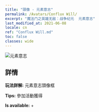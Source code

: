 ```yaml
---
title: "頭像 - 元素意志"
permalink: /Avatars/Conflux Will/
excerpt: "魔法门之英雄无敌：战争纪元  元素意志"
last_modified_at: 2021-06-08
locale: cn
ref: "Conflux Will.md"
toc: false
classes: wide
---
```

 ![元素意志](/images/a/avatarFrame_117.png)

## 詳情

 **玩法詳解:** 元素意志頭像框 

 **Tips:** 參加活動獲得 

 **Is available:**  + 

